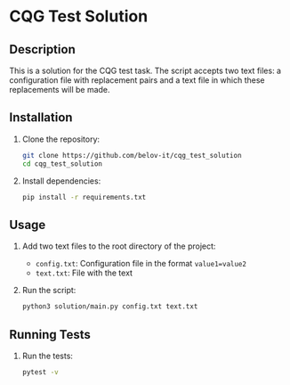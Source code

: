 # CQG Test Solution

## Description
This is a solution for the CQG test task. The script accepts two text files: a configuration file with replacement pairs and a text file in which these replacements will be made.

## Installation

1. Clone the repository:

    ```bash
    git clone https://github.com/belov-it/cqg_test_solution
    cd cqg_test_solution
    ```
2. Install dependencies:

    ```bash
    pip install -r requirements.txt
    ```

## Usage

1. Add two text files to the root directory of the project:
    - `config.txt`: Configuration file in the format `value1=value2`
    - `text.txt`: File with the text

2. Run the script:

    ```bash
    python3 solution/main.py config.txt text.txt
    ```

## Running Tests

1. Run the tests:

    ```bash
    pytest -v
    ```